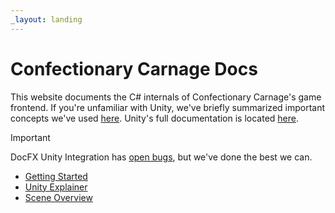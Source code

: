 ```yaml
---
_layout: landing
---
```


# Confectionary Carnage Docs
This website documents the C# internals of Confectionary Carnage's game
frontend. If you're unfamiliar with Unity, we've briefly summarized important
concepts we've used [here](./unity_concepts.md).
Unity's full documentation is located [here](https://docs.unity3d.com/Manual/). 

> [!IMPORTANT]  
> DocFX Unity Integration has [open bugs](https://github.com/NormandErwan/DocFxForUnity/issues/9#issuecomment-1807217793), but we've done the best we can.

* [Getting Started](/docs/getting-started.html)
* [Unity Explainer](/unity_concepts.html)
* [Scene Overview](/docs/overview.html)